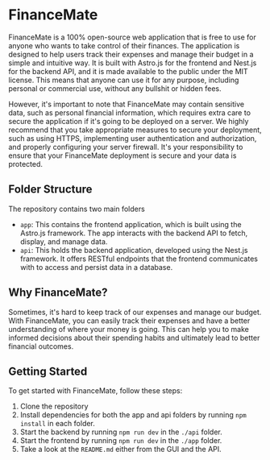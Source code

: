# FinanceMate

FinanceMate is a 100% open-source web application that is free to use for anyone who wants to take control of their finances. The application is designed to help users track their expenses and manage their budget in a simple and intuitive way. It is built with Astro.js for the frontend and Nest.js for the backend API, and it is made available to the public under the MIT license. This means that anyone can use it for any purpose, including personal or commercial use, without any bullshit or hidden fees.

However, it's important to note that FinanceMate may contain sensitive data, such as personal financial information, which requires extra care to secure the application if it's going to be deployed on a server. We highly recommend that you take appropriate measures to secure your deployment, such as using HTTPS, implementing user authentication and authorization, and properly configuring your server firewall. It's your responsibility to ensure that your FinanceMate deployment is secure and your data is protected.

## Folder Structure
The repository contains two main folders

- `app`: This contains the frontend application, which is built using the Astro.js framework. The app interacts with the backend API to fetch, display, and manage data.
- `api`: This holds the backend application, developed using the Nest.js framework. It offers RESTful endpoints that the frontend communicates with to access and persist data in a database.

## Why FinanceMate?
Sometimes, it's hard to keep track of our expenses and manage our budget. With FinanceMate, you can easily track their expenses and have a better understanding of where your money is going. This can help you to make informed decisions about their spending habits and ultimately lead to better financial outcomes.

## Getting Started
To get started with FinanceMate, follow these steps:

1. Clone the repository
2. Install dependencies for both the app and api folders by running `npm install` in each folder.
3. Start the backend by running `npm run dev` in the `./api` folder.
4. Start the frontend by running `npm run dev` in the `./app` folder.
5. Take a look at the `README.md` either from the GUI and the API.
